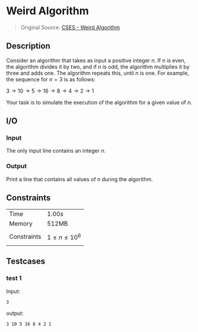 ﻿
# Weird Algorithm
> Original Source: [CSES - Weird Algorithm](https://cses.fi/problemset/task/1068)

## Description
Consider an algorithm that takes as input a positive integer $n$. If n is even, the algorithm divides it by two, and if $n$ is odd, the algorithm multiplies it by three and adds one. The algorithm repeats this, until $n$ is one. For example, the sequence for $n=3$ is as follows:

$3→10→5→16→8→4→2→1$

Your task is to simulate the execution of the algorithm for a given value of $n$.

## I/O
### Input
The only input line contains an integer $n$.
### Output
Print a line that contains all values of $n$ during the algorithm.

## Constraints

| | |
|--|--|
|Time| $1.00s$ |
|Memory| 512MB |
|Constraints| $$1\le n\le 10^{6} $$|

## Testcases
### test 1
Input:
```
3
```
output:

```
3 10 5 16 8 4 2 1
```
